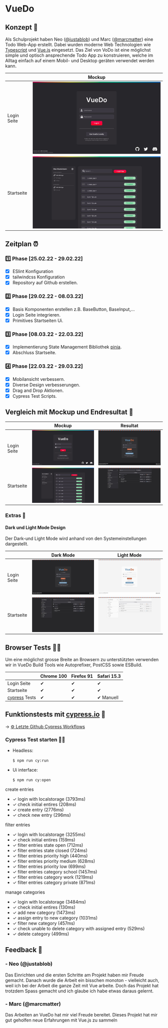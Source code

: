 # VueDo

## Konzept 📝
Als Schulprojekt haben Neo ([@justablob](https://github.com/justablob)) und Marc ([@marcmatter](https://github.com/marcmatter)) eine Todo Web-App erstellt.
Dabei wurden moderne Web Technologien wie [Typescript](https://www.typescriptlang.org/) und [Vue.js](https://vuejs.org/) 
eingesetzt. Das Ziel von VoDo ist eine möglichst simple und optisch ansprechende Todo App zu konstruieren, welche im Alltag einfach auf einem Mobil- und Desktop geräten verwendet werden kann.

|             | Mockup                                                            |
|-------------|-------------------------------------------------------------------|
| Login Seite | ![Mockup login page](./documentation/images/mockupLoginPage.jpg)  |
| Startseite  | ![Mockup landing page](./documentation/images/mockupTodoPage.jpg) |


## Zeitplan ⏰
### 1️⃣ Phase [25.02.22 - 29.02.22]
- [x] ESlint Konfiguration
- [x] tailwindcss Konfiguration
- [x] Repository auf Github erstellen.

### 2️⃣ Phase [29.02.22 - 08.03.22]
- [x] Basis Komponenten erstellen z.B. BaseButton, BaseInput,...
- [x] Login Seite integrieren.
- [x] Primitives Startseiten Ui.

### 3️⃣ Phase [08.03.22 - 22.03.22]
- [x] Implementierung State Management Bibliothek [pinia](https://pinia.vuejs.org/).
- [x] Abschluss Startseite.

### 4️⃣ Phase [22.03.22 - 29.03.22]
- [x] Mobilansicht verbessern.
- [x] Diverse Design verbesserungen.
- [x] Drag and Drop Aktionen.
- [x] Cypress Test Scripts.

## Vergleich mit Mockup und Endresultat 🔎
|             | Mockup                                                            | Resultat                                                        |
|-------------|-------------------------------------------------------------------|-----------------------------------------------------------------|
| Login Seite | ![Mockup login page](./documentation/images/mockupLoginPage.jpg)  | ![Result login page](./documentation/images/darkLoginPage.jpg)  |
| Startseite  | ![Mockup landing page](./documentation/images/mockupTodoPage.jpg) | ![Result landing page](./documentation/images/darkTodoPage.jpg) |

### Extras 🥳
#### Dark und Light Mode Design
Der Dark-und Light Mode wird anhand von den Systemeinstellungen dargestellt.

|             | Dark Mode                                                     | Light Mode                                                     |
|-------------|---------------------------------------------------------------|----------------------------------------------------------------|
| Login Seite | ![Login page dark](./documentation/images/darkLoginPage.jpg)  | ![Login page light](./documentation/images/lightLoginPage.jpg) |
| Startseite  | ![Landing page dark](./documentation/images/darkTodoPage.jpg) | ![Login page light](./documentation/images/lightTodoPage.jpg)  |


## Browser Tests 👨‍🔬
Um eine möglichst grosse Breite an Browsern zu unterstützten verwenden wir in VueDo Build Tools wie Autoprefixer, PostCSS sowie ESBuild.

|                                          | Chrome 100 | Firefox 91 | Safari 15.3 |
|------------------------------------------|------------|------------|-------------|
| Login Seite                              | ✔          | ✔          | ✔           |
| Startseite                               | ✔          | ✔          | ✔           |
| [cypress](https://www.cypress.io/) Tests | ✔          | ✔          | ✔ Manuell   |


## Funktionstests mit [cypress.io](https://www.cypress.io/) 🤖

-> [⚙️ Letzte Github Cypress Workflows](https://github.com/marcmatter/vue-do/actions/workflows/main.yml)

### Cypress Test starten 🏃‍♂️
- Headless:

  `
  $ npm run cy:run
  `
- Ui interface:

  `
  $ npm run cy:open
  `

create entries
- ✓ login with localstorage (3793ms)
- ✓ check initial entires (208ms)
- ✓ create entry (2776ms)
- ✓ check new entry (296ms)

filter entries
- ✓ login with localstorage (3255ms)
- ✓ check initial entires (159ms)
- ✓ filter entries state open (712ms)
- ✓ filter entries state closed (724ms)
- ✓ filter entries priority high (440ms)
- ✓ filter entries priority medium (628ms)
- ✓ filter entries priority low (699ms)
- ✓ filter entries category school (1457ms)
- ✓ filter entries category work (1219ms)
- ✓ filter entries category private (871ms)

manage categories
- ✓ login with localstorage (3484ms)
- ✓ check initial entires (130ms)
- ✓ add new category (1473ms)
- ✓ assign entry to new category (1031ms)
- ✓ filter new category (457ms)
- ✓ check unable to delete category with assigned entry (529ms)
- ✓ delete category (499ms)

## Feedback 💬
### - Neo (@justablob)
Das Einrichten und die ersten Schritte am Projekt haben mir Freude gemacht.
Danach wurde die Arbeit ein bisschen monoton - vielleicht auch, weil ich bei der
Arbeit die ganze Zeit mit Vue arbeite.
Doch das Projekt hat trotzdem Spass gemacht und ich glaube ich habe etwas daraus gelernt.
### - Marc (@marcmatter)
Das Arbeiten an VueDo hat mir viel Freude bereitet. 
Dieses Projekt hat mir gut geholfen neue Erfahrungen mit Vue.js zu sammeln
